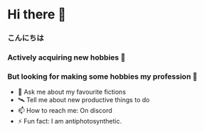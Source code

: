 # Hi there 👋

### こんにちは

### Actively acquiring new hobbies 📖
### But looking for making some hobbies my profession 🗿

<!-- - 🔭 I’m currently working on 
- 🌱 I’m currently learning 
- 👯 I’m looking to collaborate on ...
- 🤔 I’m looking for help with ... -->
- 💬 Ask me about my favourite fictions
- 🛰 Tell me about new productive things to do
- 📫 How to reach me: On discord
- ⚡ Fun fact: I am antiphotosynthetic. 

